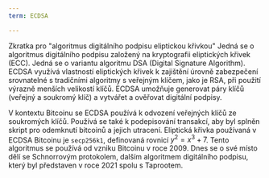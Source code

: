 ```yaml
---
term: ECDSA

---
```

Zkratka pro "algoritmus digitálního podpisu eliptickou křivkou" Jedná se o algoritmus digitálního podpisu založený na kryptografii eliptických křivek (ECC). Jedná se o variantu algoritmu DSA (Digital Signature Algorithm). ECDSA využívá vlastností eliptických křivek k zajištění úrovně zabezpečení srovnatelné s tradičními algoritmy s veřejným klíčem, jako je RSA, při použití výrazně menších velikostí klíčů. ECDSA umožňuje generovat páry klíčů (veřejný a soukromý klíč) a vytvářet a ověřovat digitální podpisy.

V kontextu Bitcoinu se ECDSA používá k odvození veřejných klíčů ze soukromých klíčů. Používá se také k podepisování transakcí, aby byl splněn skript pro odemknutí bitcoinů a jejich utracení. Eliptická křivka používaná v ECDSA Bitcoinu je `secp256k1`, definovaná rovnicí $y^2 = x^3 + 7$. Tento algoritmus se používá od vzniku Bitcoinu v roce 2009. Dnes se o své místo dělí se Schnorrovým protokolem, dalším algoritmem digitálního podpisu, který byl představen v roce 2021 spolu s Taprootem.
